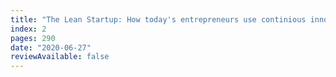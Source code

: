 ```yaml
---
title: "The Lean Startup: How today's entrepreneurs use continious innovation to create radically successful businesses by Eric Ries"
index: 2
pages: 290
date: "2020-06-27"
reviewAvailable: false
---
```


